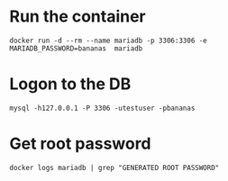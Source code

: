 # Run the container
    docker run -d --rm --name mariadb -p 3306:3306 -e MARIADB_PASSWORD=bananas  mariadb

# Logon to the DB
    mysql -h127.0.0.1 -P 3306 -utestuser -pbananas

# Get root password
    docker logs mariadb | grep "GENERATED ROOT PASSWORD"